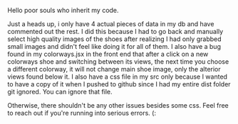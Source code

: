 Hello poor souls who inherit my code.

Just a heads up, i only have 4 actual pieces of data in my db and have commented out the rest. I did this because I had to go back and manually select high quality images of the shoes after realizing I had only grabbed small images and didn't feel like doing it for all of them. I also have a bug found in my colorways.jsx in the front end that after a click on a new colorways shoe and switching between its views, the next time you choose a different colorway, it will not change main shoe image, only the alterior views found below it. I also have a css file in my src only because I wanted to have a copy of it when I pushed to github since I had my entire dist folder git ignored. You can ignore that file.

Otherwise, there shouldn't be any other issues besides some css. Feel free to reach out if you're running into serious errors. (: